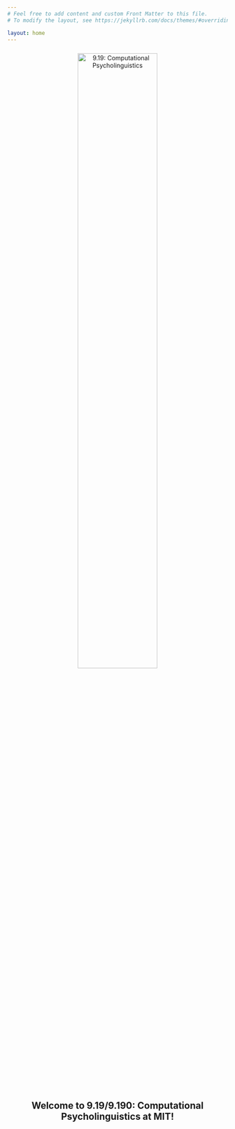 ```yaml
---
# Feel free to add content and custom Front Matter to this file.
# To modify the layout, see https://jekyllrb.com/docs/themes/#overriding-theme-defaults

layout: home
---
```


<div style="text-align:center;">
    <img src="{{ site.url }}{{ site.baseurl }}/assets/images/How_the_mind_converts_language_to_meaning,_in_the_style_of_Leonardo_da_Vinci.jpg" alt="9.19: Computational Psycholinguistics" style="width: 60%; max-width:800px; height:auto; padding-top:10px; padding-bottom:20px;">
    </div>

<h2 align="center">Welcome to 9.19/9.190: Computational Psycholinguistics at MIT!</h2>

